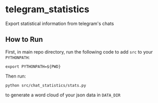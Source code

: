 # telegram_statistics
Export statistical information from telegram's chats

## How to Run
First, in main repo directory, run the following code to add `src` to your `PYTHONPATH`:
```
export PYTHONPATH=${PWD}
```
Then run:
```
python src/chat_statistics/stats.py
```
to generate a word cloud of your json data in `DATA_DIR` 